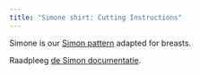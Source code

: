 ```yaml
---
title: "Simone shirt: Cutting Instructions"
---
```


<Note>

Simone is our [Simon pattern](/designs/simon/) adapted for breasts.

Raadpleeg [de Simon documentatie](/docs/patterns/simon/).

</Note>
